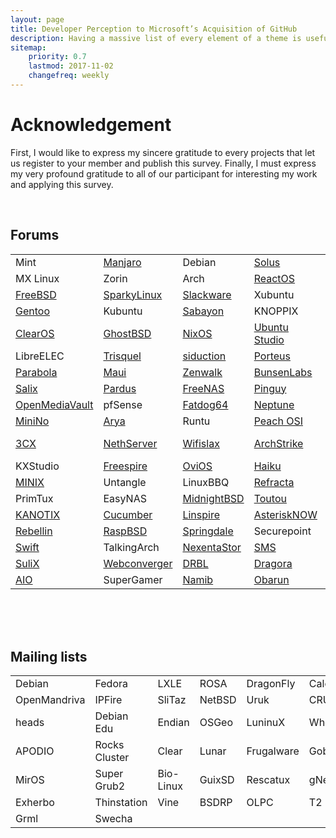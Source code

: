 ```yaml
---
layout: page
title: Developer Perception to Microsoft’s Acquisition of GitHub
description: Having a massive list of every element of a theme is useful for quick referencing and ideas. Here is every component of Massively!
sitemap:
    priority: 0.7
    lastmod: 2017-11-02
    changefreq: weekly
---
```

<link rel="stylesheet" href="{{ "/assets/css/table.css" | absolute_url }}">

<h1>Acknowledgement</h1>
<p>First, I would like to express my sincere gratitude to every projects that let us register to your member and publish this survey. Finally, I must express my very profound gratitude to all of our participant for interesting my work and applying this survey.</p>
<br>
<div id="content">
  <h2>Forums</h2>
  <div id="table-scroll">
    <table>
      <tr>
        <td>Mint</td>
        <td>
          <a href="https://forum.manjaro.org/t/research-survey-impact-of-microsoft-acquisition-of-github/51308">Manjaro</a>
        </td>
        <td>Debian</td>
        <td>
          <a href="https://solus-project.com/forums/viewtopic.php?f=13&t=12409">Solus</a>
        </td>
        <td>
          <a href="https://forum.antergos.com/topic/10226/research-survey-impact-of-microsoft-acquisition-of-github">Antergos</a>
        </td>
        <td>openSUSE</td>
      </tr>
      <tr>
        <td>MX Linux</td>
        <td>Zorin</td>
        <td>Arch</td>
        <td>
          <a href="https://www.reactos.org/forum/viewtopic.php?f=13&t=17253&p=131806#p131806">ReactOS</a>
        </td>
        <td>
          <a href="https://www.linuxliteos.com/forums/off-topic/research-survey-impact-of-microsoft-acquisition-of-github/">Lite</a>
        </td>
        <td>
          <a href="http://www.murga-linux.com/puppy/viewtopic.php?p=997724#997724">Puppy</a>
        </td>
      </tr>
      <tr>
        <td>
          <a href="https://forums.freebsd.org/threads/impact-of-microsoft-acquirement-of-github.66500/">FreeBSD</a>
        </td>
        <td>
          <a href="https://sparkylinux.org/forum/index.php/topic,4488.msg11398.html#msg11398">SparkyLinux</a>
        </td>
        <td>
          <a href="https://www.linuxquestions.org/questions/showthread.php?p=5874824#post5874824">Slackware</a>
        </td>
        <td>Xubuntu</td>
        <td>
          <a href="https://dev1galaxy.org/viewtopic.php?pid=10590#p10590">Devuan</a>
        </td>
        <td>
          <a href="https://www.linuxquestions.org/questions/showthread.php?p=5874824#post5874824">Bodhi</a>
        </td>
      </tr>
      <tr>
        <td>
          <a href="https://forums.gentoo.org/viewtopic-p-8236548.html#8236548">Gentoo</a>
        </td>
        <td>Kubuntu</td>
        <td>
          <a href="https://forum.sabayon.org/viewtopic.php?f=3&t=34352">Sabayon</a>
        </td>
        <td>KNOPPIX</td>
        <td>
          <a href="https://www.linuxquestions.org/questions/showthread.php?p=5874824#post5874824">4MLinux</a>
        </td>
        <td>
          <a href="http://forum.tinycorelinux.net/index.php/topic,22028.0.html">Tiny Core</a>
        </td>
      </tr>
      <tr>
        <td>
          <a href="https://www.clearos.com/clearfoundation/social/community/research-survey-impact-of-microsoft-acquisition-of-github">ClearOS</a>
        </td>
        <td>
          <a href="https://forums.ghostbsd.org/viewtopic.php?f=62&t=1057">GhostBSD</a>
        </td>
        <td>
          <a href="https://groups.google.com/forum/#!topic/nix-devel/BQUBETNZYzA">NixOS</a>
        </td>
        <td>
          <a href="https://ubuntuforums.org/showthread.php?t=2395539&p=13780619#post13780619">Ubuntu Studio</a>
        </td>
        <td>
          <a href="https://forums.nutyx.org/index.php?topic=294.0">NuTyX</a>
        </td>
        <td>wattOS</td>
      </tr>
      <tr>
        <td>LibreELEC</td>
        <td>
          <a href="https://trisquel.info/en/forum/research-survey-impact-microsoft-acquisition-github">Trisquel</a>
        </td>
        <td>
          <a href="https://forum.siduction.org/index.php?topic=7236.new#new">siduction</a>
        </td>
        <td>
          <a href="https://forum.porteus.org/viewtopic.php?f=48&t=7867">Porteus</a>
        </td>
        <td>
          <a href="http://forum.elivecd.org/read.php?8,9016">Elive</a>
        </td>
        <td>
          <a href="http://scientificlinuxforum.org/index.php?act=ST&f=7&t=3788">Scientific</a>
        </td>
      </tr>
      <tr>
        <td>
          <a href="https://www.reddit.com/r/Parabola/comments/8vps78/research_survey_impact_of_microsoft_acquisition/">Parabola</a>
        </td>
        <td>
          <a href="https://forums.mauilinux.org/showthread.php?tid=24790">Maui</a>
        </td>
        <td>
          <a href="https://www.linuxquestions.org/questions/showthread.php?p=5874824#post5874824">Zenwalk</a>
        </td>
        <td>
          <a href="https://forums.bunsenlabs.org/viewtopic.php?pid=74334#p74334">BunsenLabs</a>
        </td>
        <td>
          <a href="https://groups.google.com/forum/#!topic/voidlinux/yPHfE_ZRQP8">Void</a>
        </td>
        <td>
          <a href="https://forum.artixlinux.org/index.php/topic,595.new.html#new">Artix</a>
        </td>
      </tr>
      <tr>
        <td>
          <a href="https://forum.salixos.org/viewtopic.php?f=12&t=7655">Salix</a>
        </td>
        <td>
          <a href="http://forum.pardus.org.tr/t/research-survey-impact-of-microsoft-acquisition-of-github/5423/2">Pardus</a>
        </td>
        <td>
          <a href="https://forums.freenas.org/index.php?threads/research-survey-impact-of-microsoft-acquisition-of-github.68309/">FreeNAS</a>
        </td>
        <td>
          <a href="https://forum.pinguyos.com/Thread-Research-survey-Impact-of-Microsoft-Acquisition-of-GitHub">Pinguy</a>
        </td>
        <td>
          <a href="http://forums.nas4free.org/viewtopic.php?f=49&t=13783&sid=751aedd13760e6abb456e15434779370">NAS4Free</a>
        </td>
        <td>IPFire</td>
      </tr>
      <tr>
        <td>
          <a href="https://forum.openmediavault.org/index.php/Thread/23437-Research-survey-Impact-of-Microsoft-Acquisition-of-GitHub/?postID=178296#post178296">OpenMediaVault</a>
        </td>
        <td>pfSense</td>
        <td>
          <a href="http://www.murga-linux.com/puppy/viewtopic.php?p=997724#997724">Fatdog64</a>
        </td>
        <td>
          <a href="http://www.zevenos.com/forum/showthread.php?tid=22629">Neptune</a>
        </td>
        <td>SUSE</td>
        <td>
          <a href="https://forum.vyos.io/t/research-survey-impact-of-microsoft-acquisition-of-github/2143">VyOS</a>
        </td>
      </tr>
      <tr>
        <td>
          <a href="https://minino.galpon.org/en/research-survey-impact-microsoft-acquisition-github">MiniNo</a>
        </td>
        <td>
          <a href="https://www.linuxquestions.org/questions/showthread.php?p=5874824#post5874824">Arya</a>
        </td>
        <td>Runtu</td>
        <td>
          <a href="http://www.peachosi.com/peachosiforum/discussion/75/research-survey-impact-of-microsoft-acquisition-of-github/p1?new=1">Peach OSI</a>
        </td>
        <td>
          <a href="https://www.salentos.it/community/viewtopic.php?pid=1735#p1735">SalentOS</a>
        </td>
        <td>
          <a href="https://groups.google.com/a/zevenet.com/forum/#!topic/zevenet-ce-users/1p0SlyCZQ9w">Zevenet</a>
        </td>
      </tr>
      <tr>
        <td>
          <a href="https://pbxinaflash.com/community/threads/research-survey-impact-of-microsoft-acquisition-of-github.22919/">3CX</a>
        </td>
        <td>
          <a href="https://community.nethserver.org/t/research-survey-impact-of-microsoft-acquisition-of-github/10240/4">NethServer</a>
        </td>
        <td>
          <a href="https://foro.seguridadwireless.net/foro-libre-offtopic/research-survey-impact-of-microsoft-acquisition-of-github/new/#new">Wifislax</a>
        </td>
        <td>
          <a href="https://www.reddit.com/r/archstrike/comments/8vpe9s/research_survey_impact_of_microsoft_acquisition/">ArchStrike</a>
        </td>
        <td>
          <a href="https://forum.porteus.org/viewtopic.php?f=48&t=7867">Porteus Kiosk</a>
        </td>
        <td>
          <a href="https://groups.google.com/forum/#!forum/funtoo-dev">Funtoo</a>
        </td>
      </tr>
      <tr>
        <td>KXStudio</td>
        <td>
          <a href="http://linspire.boards.net/thread/50/survey-impact-microsoft-acquirement-github">Freespire</a>
        </td>
        <td>
          <a href="https://groups.google.com/a/ovios.org/forum/#!topic/ovios-linux/DU26ye0SVy4">OviOS</a>
        </td>
        <td>
          <a href="https://discuss.haiku-os.org/t/survey-impact-of-microsoft-acquirement-of-github/7015/2">Haiku</a>
        </td>
        <td>
          <a href="http://pearllinux.com/hangout/index.php?topic=34.0">Pearl</a>
        </td>
        <td>
          <a href="http://www.karoshi.org.uk/forum/viewtopic.php?f=11&t=799&sid=859759658e4b3bba83161c91cbd85c23">Karoshi</a>
        </td>
      </tr>
      <tr>
        <td>
          <a href="https://groups.google.com/forum/#!forum/minix3">MINIX</a>
        </td>
        <td>Untangle</td>
        <td>LinuxBBQ</td>
        <td>
          <a href="https://dev1galaxy.org/viewtopic.php?pid=10588#p10588">Refracta</a>
        </td>
        <td>
          <a href="https://www.biglinux.com.br/forum/viewtopic.php?f=34&t=96104&sid=b08ce8d26e3e1b2343ba8a7268a0e8ce">BigLinux</a>
        </td>
        <td>
          <a href="https://groups.google.com/a/hardenedbsd.org/forum/#!topic/libressl-dev/jKxbLcPxLcw">HardenedBSD</a>
        </td>
      </tr>
      <tr>
        <td>PrimTux</td>
        <td>EasyNAS</td>
        <td>
          <a href="http://forum.midnightbsd.org/Survey-Impact-of-Microsoft-acquirement-of-GitHub-td32.html">MidnightBSD</a>
        </td>
        <td>
          <a href="http://www.murga-linux.com/puppy/viewtopic.php?p=997724#997724">Toutou</a>
        </td>
        <td>
          <a href="https://www.turnkeylinux.org/forum/general/tue-20180703-0602/research-survey-impact-microsoft-acquisition-github">TurnKey</a>
        </td>
        <td>
          <a href="https://dietpi.com/phpbb/viewtopic.php?f=9&t=4171">DietPi</a>
        </td>
      </tr>
      <tr>
        <td>
          <a href="http://www.kanotix.com/index.php?name=PNphpBB2&file=viewtopic&p=180717#180717">KANOTIX</a>
        </td>
        <td>
          <a href="https://www.linuxquestions.org/questions/showthread.php?p=5874824#post5874824">Cucumber</a>
        </td>
        <td>
          <a href="http://linspire.boards.net/thread/50/survey-impact-microsoft-acquirement-github">Linspire</a>
        </td>
        <td>
          <a href="https://community.asterisk.org/t/survey-impact-of-microsoft-acquirement-of-github/75137/1">AsteriskNOW</a>
        </td>
        <td>RISC</td>
        <td>
          <a href="https://neverware.zendesk.com/hc/en-us/community/posts/360003383008-Impact-of-Microsoft-acquirement-of-GitHub">CloudReady</a>
        </td>
      </tr>
      <tr>
        <td>
          <a href="https://therebellin.com/questions/question/impact-of-microsoft-acquirement-of-github">Rebellin</a>
        </td>
        <td>
          <a href="https://forums.freebsd.org/threads/impact-of-microsoft-acquirement-of-github.66500/">RaspBSD</a>
        </td>
        <td>
          <a href="https://groups.google.com/forum/#!topic/springdale-devel/X3JRurEse8U">Springdale</a>
        </td>
        <td>Securepoint</td>
        <td>
          <a href="http://forum.pld-linux.org/viewtopic.php?p=38877#38877">PLD</a>
        </td>
        <td>
          <a href="https://forums.contribs.org/index.php?topic=53675.new#new">SME Server</a>
        </td>
      </tr>
      <tr>
        <td>
          <a href="https://groups.google.com/forum/?fromgroups#!topic/linux-swift-users/wtdOJdt4j00">Swift</a>
        </td>
        <td>TalkingArch</td>
        <td>
          <a href="https://community.nexenta.com/s/question/0D50P00003w92NiSAI/survey-impact-of-microsoft-acquirement-of-github">NexentaStor</a>
        </td>
        <td>
          <a href="https://sms.it-ccs.com/forum/viewtopic.php?p=4623#4623">SMS</a>
        </td>
        <td>
          <a href="https://groups.google.com/forum/#!topic/ulteo-ovd-community-support/rXzGMfuXioQ">Ulteo</a>
        </td>
        <td>
          <a href="https://volumio.org/forum/impact-microsoft-acquirement-github-t10250.html">Volumio</a>
        </td>
      </tr>
      <tr>
        <td>
          <a href="http://www.sulix.hu/forum/sulixerver-jellemzoi?page=3#comment-297">SuliX</a>
        </td>
        <td>
          <a href="https://groups.google.com/forum/#!topic/webc-users/ZIansJILZoc">Webconverger</a>
        </td>
        <td>
          <a href="https://sourceforge.net/p/drbl/discussion/Open_discussion/thread/547eb440/?limit=25#0c20">DRBL</a>
        </td>
        <td>
          <a href="https://www.linuxquestions.org/questions/showthread.php?p=5874824#post5874824">Dragora</a>
        </td>
        <td>
          <a href="https://forums.ubports.com/topic/1399/survey-impact-of-microsoft-acquirement-of-github">UBports</a>
        </td>
        <td>Liquid Lemur</td>
      </tr>
      <tr>
        <td>
          <a href="https://paul.is-a-geek.org/aio-srt/community-support/comment-page-2/#comment-2357">AIO</a>
        </td>
        <td>SuperGamer</td>
        <td>
          <a href="https://forum.namiblinux.org/t/survey-impact-of-microsoft-acquirement-of-github/58">Namib</a>
        </td>
        <td>
          <a href="https://forum.obarun.org/viewtopic.php?pid=2516#p2516">Obarun</a>
        </td>
      </tr>
    </table>
  </div>

  <br><br><br>
  <h2>Mailing lists</h2>
  <table>
    <tr>
      <td>Debian</td>
      <td>Fedora</td>
      <td>LXLE</td>
      <td>ROSA</td>
      <td>DragonFly</td>
      <td>Calculate</td>
    </tr>
    <tr>
      <td>OpenMandriva</td>
      <td>IPFire</td>
      <td>SliTaz</td>
      <td>NetBSD</td>
      <td>Uruk</td>
      <td>CRUX</td>
    </tr>
    <tr>
      <td>heads</td>
      <td>Debian Edu</td>
      <td>Endian</td>
      <td>OSGeo</td>
      <td>LuninuX</td>
      <td>Whonix</td>
    </tr>
    <tr>
      <td>APODIO</td>
      <td>Rocks Cluster</td>
      <td>Clear</td>
      <td>Lunar</td>
      <td>Frugalware</td>
      <td>GoboLinux</td>
    </tr>
    <tr>
      <td>MirOS</td>
      <td>Super Grub2</td>
      <td>Bio-Linux</td>
      <td>GuixSD</td>
      <td>Rescatux</td>
      <td>gNewSense</td>
    </tr>
    <tr>
      <td>Exherbo</td>
      <td>Thinstation</td>
      <td>Vine</td>
      <td>BSDRP</td>
      <td>OLPC</td>
      <td>T2</td>
    </tr>
    <tr>
      <td>Grml</td>
      <td>Swecha</td>
    </tr>
  </table>
</div>